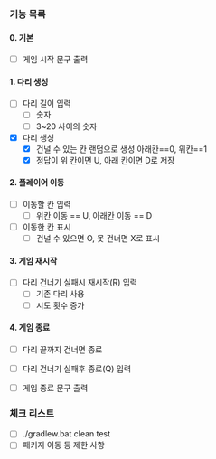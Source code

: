 ### 기능 목록
#### 0. 기본
 - [ ] 게임 시작 문구 출력
#### 1. 다리 생성
 - [ ] 다리 길이 입력
   - [ ] 숫자
   - [ ] 3~20 사이의 숫자
 - [x] 다리 생성
   - [x] 건널 수 있는 칸 랜덤으로 생성 아래칸==0, 위칸==1
   - [x] 정답이 위 칸이면 U, 아래 칸이면 D로 저장
#### 2. 플레이어 이동
 - [ ] 이동할 칸 입력
   - [ ] 위칸 이동 == U, 아래칸 이동 == D
 - [ ] 이동한 칸 표시
   - [ ] 건널 수 있으면 O, 못 건너면 X로 표시
#### 3. 게임 재시작
 - [ ] 다리 건너기 실패시 재시작(R) 입력
   - [ ] 기존 다리 사용
   - [ ] 시도 횟수 증가
#### 4. 게임 종료
 - [ ] 다리 끝까지 건너면 종료
 - [ ] 다리 건너기 실패후 종료(Q) 입력
 - [ ] 게임 종료 문구 출력


### 체크 리스트
 - [ ] ./gradlew.bat clean test
 - [ ] 패키지 이동 등 제한 사항